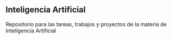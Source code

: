 ## Inteligencia Artificial
Repositorio para las tareas, trabajos y proyectos de la materia de Inteligencia Artificial
